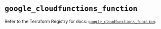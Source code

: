 # `google_cloudfunctions_function`

Refer to the Terraform Registry for docs: [`google_cloudfunctions_function`](https://registry.terraform.io/providers/hashicorp/google/6.11.0/docs/resources/cloudfunctions_function).

